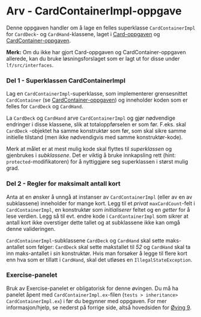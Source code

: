 # Arv - CardContainerImpl-oppgave

Denne oppgaven handler om å lage en felles superklasse `CardContainerImpl`
for `CardDeck`- og `CardHand`-klassene, laget i [Card-oppgaven](../oving5/Card.md) 
og [CardContainer-oppgaven](../ovin6/CardContainer.md).

**Merk:** Om du ikke har gjort Card-oppgaven og CardContainer-oppgaven allerede,
kan du bruke løsningsforslaget som er lagt ut for disse under `lf/src/interfaces`.

### Del 1 - Superklassen CardContainerImpl
Lag en `CardContainerImpl`-superklasse, som implementerer grensesnittet 
`CardContainer` (se [CardContainer-oppgaven](../ovin6/CardContainer.md)) og 
inneholder koden som er felles for `CardDeck` og `CardHand`.

La `CardDeck` og `CardHand` arve `CardContainerImpl` og gjør nødvendige endringer
i disse klassene, slik at totaloppførselen er som før. F.eks. skal `CardDeck`
-objektet ha samme konstruktør som før, som skal sikre samme initielle tilstand
(men ikke nødvendigvis med samme konstruktør-kode).

Merk at målet er at mest mulig kode skal flyttes til *superklassen* og gjenbrukes
i *subklassene*. Det er viktig å bruke innkapsling rett 
(hint: `protected`-modifikatoren) for å nyttiggjøre seg superklassen i størst
mulig grad.

### Del 2 - Regler for maksimalt antall kort
Anta at en ønsker å unngå at instanser av `CardContainerImpl` (eller av en av 
subklassene) inneholder for mange kort. Legg til et *privat* `maxCardCount`-felt
i `CardContainerImpl`, en konstruktør som *initialiserer* feltet og en *getter*
for å lese verdien. Legg så til evt. endre kode i `CardContainerImpl` som sikrer
at antall kort ikke overstiger dette tallet og at subklassene ikke kan omgå 
denne valideringen.

`CardContainerImpl`-subklassene `CardDeck` og `CardHand` skal sette maks-antallet
som følger: `CardDeck` skal sette makstallet til *52* og `CardHand` skal ta 
inn maks-antallet i *sin* konstruktør. Hvis man forsøker å legge til flere kort 
enn hva som er tillatt i `CardHand`, skal det utløses en `IllegalStateException`.

### Exercise-panelet
Bruk av Exercise-panelet er obligatorisk for denne øvingen. Du må ha panelet 
åpent med `CardContainerImpl.ex`-filen (`tests > inheritance> CardContainerImpl.ex`) 
i før du begynner med oppgaven. For mer informasjon/hjelp, se nederst på 
forrige side, altså hovedsiden for [Øving 9](./README.md).











